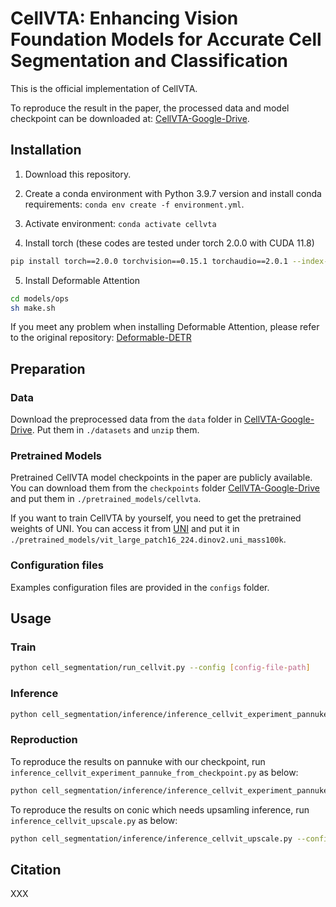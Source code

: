 # CellVTA: Enhancing Vision Foundation Models for Accurate Cell Segmentation and Classification


This is the official implementation of CellVTA.

To reproduce the result in the paper, the processed data and model checkpoint can be downloaded at: [CellVTA-Google-Drive](https://drive.google.com/drive/folders/1yH1p9YCyQl6Es2O88P6a-Fc7qN0mx0Uk?usp=drive_link).

<!-- 

## Abstract

Cell instance segmentation is a fundamental task in digital pathology with broad clinical applications.  Recently, vision foundation models, which are predominantly based on Vision Transformers (ViTs), have achieved remarkable success in pathology image analysis. However, their improvements in cell instance segmentation remain limited. A key challenge arises from the tokenization process in ViTs, which aggressively reduces the spatial resolution of input images, leading to suboptimal segmentation quality, especially for small and densely packed cells. To address this problem, we propose CellVTA (Cell Vision Transformer with Adapter), a novel method that improves the performance of vision foundation models for cell instance segmentation by incorporating a CNN-based adapter module. This adapter extracts high-resolution spatial information from input images and injects it into the ViT through a cross-attention mechanism. Our method preserves the core architecture of ViT, ensuring seamless integration with pretrained foundation models. Extensive experiments show that CellVTA achieves 0.538 mPQ on the CoNIC dataset and 0.506 mPQ on the PanNuke dataset, which significantly outperforms the state-of-the-art cell segmentation methods. Ablation studies confirm the superiority of our approach over other fine-tuning strategies, including decoder-only fine-tuning and full fine-tuning. 

## Method
<p align="center">
  <img src="./docs/figures/cellvta_structure.png"/>
</p>

 -->

## Installation
1. Download this repository.
  <!-- `git clone https://github.com/TIO-IKIM/CellViT.git` -->

2. Create a conda environment with Python 3.9.7 version and install conda requirements: `conda env create -f environment.yml`. 

<!-- You can change the environment name by editing the `name` tag in the environment.yaml file. -->

3. Activate environment: `conda activate cellvta`

4. Install torch (these codes are tested under torch 2.0.0 with CUDA 11.8)
```bash    
pip install torch==2.0.0 torchvision==0.15.1 torchaudio==2.0.1 --index-url https://download.pytorch.org/whl/cu118
```

5. Install Deformable Attention

```bash  
cd models/ops
sh make.sh
```
If you meet any problem when installing Deformable Attention, please refer to the original repository: [Deformable-DETR](https://github.com/fundamentalvision/Deformable-DETR)


## Preparation
### Data
Download the preprocessed data from the `data` folder in  [CellVTA-Google-Drive](https://drive.google.com/drive/folders/1yH1p9YCyQl6Es2O88P6a-Fc7qN0mx0Uk?usp=drive_link). Put them in `./datasets` and `unzip` them.

### Pretrained Models
Pretrained CellVTA model checkpoints in the paper are publicly available. You can download them from the `checkpoints` folder [CellVTA-Google-Drive](https://drive.google.com/drive/folders/1yH1p9YCyQl6Es2O88P6a-Fc7qN0mx0Uk?usp=drive_link) and put them in `./pretrained_models/cellvta`.

If you want to train CellVTA by yourself, you need to get the pretrained weights of UNI. You can access it from [UNI](https://huggingface.co/MahmoodLab/UNI) and put it in `./pretrained_models/vit_large_patch16_224.dinov2.uni_mass100k`.


### Configuration files
Examples configuration files are provided in the `configs` folder.

## Usage
### Train
```bash
python cell_segmentation/run_cellvit.py --config [config-file-path]
```

### Inference
```bash
python cell_segmentation/inference/inference_cellvit_experiment_pannuke_from_checkpoint.py --config [config-file-path] --output_dir [dictionary-to-save-results] --gpu 0  
```

### Reproduction

To reproduce the results on pannuke with our checkpoint, run `inference_cellvit_experiment_pannuke_from_checkpoint.py` as below:
```bash
python cell_segmentation/inference/inference_cellvit_experiment_pannuke_from_checkpoint.py --config configs/inference/CellVTA_PanNuke_split1_inference.yaml --output_dir logs/inference --gpu 0
```


To reproduce the results on conic which needs upsamling inference, run `inference_cellvit_upscale.py` as below:
```bash
python cell_segmentation/inference/inference_cellvit_upscale.py --config configs/inference/CellVTA_Conic_upscale_inference.yaml --output_dir logs/inference --gpu 0
```




## Citation

XXX

